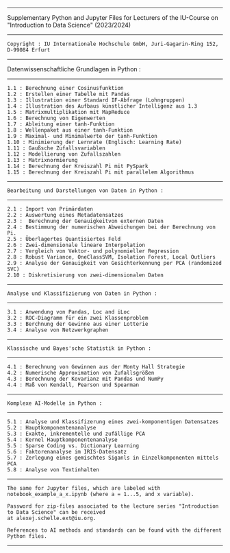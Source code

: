 
*********************************************************************************************************************

 Supplementary Python and Jupyter Files for Lecturers of the IU-Course on "Introduction to Data Science" (2023/2024) 
	
*********************************************************************************************************************
										    	       	
 	Copyright : IU Internationale Hochschule GmbH, Juri-Gagarin-Ring 152, D-99084 Erfurt	       		 
										    	       	
*********************************************************************************************************************

Datenwissenschaftliche Grundlagen in Python :

*********************************************************************************************************************

	1.1 : Berechnung einer Cosinusfunktion
	1.2 : Erstellen einer Tabelle mit Pandas
	1.3 : Illustration einer Standard IF-Abfrage (Lohngruppen)
	1.4 : Illustration des Aufbaus künstlicher Intelligenz aus 1.3
	1.5 : Matrixmultiplikation mit MapReduce
	1.6 : Berechnung von Eigenwerten
	1.7 : Ableitung einer tanh-Funktion
	1.8 : Wellenpaket aus einer tanh-Funktion
	1.9 : Maximal- und Minimalwerte der tanh-Funktion
	1.10 : Minimierung der Lernrate (Englisch: Learning Rate)
	1.11 : Gaußsche Zufallsvariablen
	1.12 : Modellierung von Zufallszahlen
	1.13 : Matrixnormierung
	1.14 : Berechnung der Kreiszahl Pi mit PySpark
	1.15 : Berechnung der Kreiszahl Pi mit parallelem Algorithmus 

*********************************************************************************************************************

	Bearbeitung und Darstellungen von Daten in Python :

*********************************************************************************************************************

	2.1 : Import von Primärdaten	
	2.2 : Auswertung eines Metadatensatzes
	2.3 :  Berechnung der Genauigkeitvon externen Daten	
	2.4 : Bestimmung der numerischen Abweichungen bei der Berechnung von Pi.	
	2.5 : Überlagertes Quantisiertes Feld
	2.6 : Zwei-dimensionale lineare Interpolation
	2.7 : Vergleich von Vektor- und polynomieller Regression	
	2.8 : Robust Variance, OneClassSVM, Isolation Forest, Local Outliers
	2.9 : Analyse der Genauigkeit von Gesichterkennung per PCA (randomized SVC)
	2.10 : Diskretisierung von zwei-dimensionalen Daten

*********************************************************************************************************************

	Analyse und Klassifizierung von Daten in Python :

*********************************************************************************************************************

	3.1 : Anwendung von Pandas, Loc and iLoc		       
	3.2 : ROC-Diagramm für ein zwei Klassenproblem 
	3.3 : Berchnung der Gewinne aus einer Lotterie      
	3.4 : Analyse von Netzwerkgraphen    

*********************************************************************************************************************

	Klassische und Bayes'sche Statistik in Python :

*********************************************************************************************************************

	4.1 : Berechnung von Gewinnen aus der Monty Hall Strategie	     
	4.2 : Numerische Approximation von Zufallsgrößen
	4.3 : Berechnung der Kovarianz mit Pandas und NumPy 				     
	4.4 : Maß von Kendall, Pearson und Spearman   

*********************************************************************************************************************

	Komplexe AI-Modelle in Python :

*********************************************************************************************************************

	5.1 : Analyse und Klassifizerung eines zwei-komponentigen Datensatzes
	5.2 : Hauptkomponentenanalyse
	5.3 : Exakte, inkrementelle und zufällige PCA			 
	5.4 : Kernel Hauptkomponentenanalyse 
	5.5 : Sparse Coding vs. Dictionary Learning		 
	5.6 : Faktorenanalyse im IRIS-Datensatz	
	5.7 : Zerlegung eines gemischtes Siganls in Einzelkomponenten mittels PCA	 
	5.8 : Analyse von Textinhalten	

*********************************************************************************************************************

	The same for Jupyter files, which are labeled with notebook_example_a_x.ipynb (where a = 1...5, and x variable).

	Password for zip-files associated to the lecture series "Introduction to Data Science" can be received 
	at alexej.schelle.ext@iu.org.

	References to AI methods and standards can be found with the different Python files.

*********************************************************************************************************************
